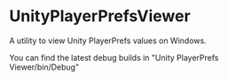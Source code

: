 # UnityPlayerPrefsViewer
A utility to view Unity PlayerPrefs values on Windows.

You can find the latest debug builds in "Unity PlayerPrefs Viewer/bin/Debug"
